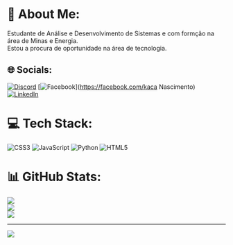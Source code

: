 # 💫 About Me:
Estudante de Análise e Desenvolvimento de Sistemas e com formção na área de Minas e Energia.<br>Estou a procura de oportunidade na área de tecnologia. 


## 🌐 Socials:
[![Discord](https://img.shields.io/badge/Discord-%237289DA.svg?logo=discord&logoColor=white)](https://discord.gg/mineiro#6825) [![Facebook](https://img.shields.io/badge/Facebook-%231877F2.svg?logo=Facebook&logoColor=white)](https://facebook.com/kaca Nascimento) [![LinkedIn](https://img.shields.io/badge/LinkedIn-%230077B5.svg?logo=linkedin&logoColor=white)](https://linkedin.com/in/https://www.linkedin.com/in/jbsnascimento/) 

# 💻 Tech Stack:
![CSS3](https://img.shields.io/badge/css3-%231572B6.svg?style=for-the-badge&logo=css3&logoColor=white) ![JavaScript](https://img.shields.io/badge/javascript-%23323330.svg?style=for-the-badge&logo=javascript&logoColor=%23F7DF1E) ![Python](https://img.shields.io/badge/python-3670A0?style=for-the-badge&logo=python&logoColor=ffdd54) ![HTML5](https://img.shields.io/badge/html5-%23E34F26.svg?style=for-the-badge&logo=html5&logoColor=white)
# 📊 GitHub Stats:
![](https://github-readme-stats.vercel.app/api?username=jbsn555&theme=radical&hide_border=false&include_all_commits=false&count_private=false)<br/>
![](https://github-readme-streak-stats.herokuapp.com/?user=jbsn555&theme=radical&hide_border=false)<br/>
![](https://github-readme-stats.vercel.app/api/top-langs/?username=jbsn555&theme=radical&hide_border=false&include_all_commits=false&count_private=false&layout=compact)

---
[![](https://visitcount.itsvg.in/api?id=jbsn555&icon=0&color=0)](https://visitcount.itsvg.in)

<!-- Proudly created with GPRM ( https://gprm.itsvg.in ) -->